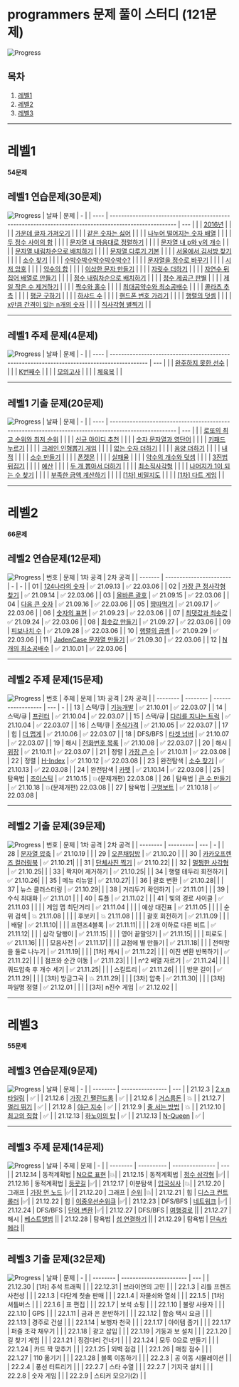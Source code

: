 # programmers 문제 풀이 스터디 (121문제)

![Progress](https://progress-bar.dev/64/?title=done&scale=100&width=300)

## 목차

1. [레벨1](#레벨1)
2. [레벨2](#레벨2)
3. [레벨3](#레벨3)

---

# 레벨1

**54문제**

## 레벨1 연습문제(30문제)

![Progress](https://progress-bar.dev/0/?title=done&scale=100&width=100)
| 날짜 | 문제                                                                                                  | -   |
| ---- | ----------------------------------------------------------------------------------------------------- | --- |
|      | [2016년](https://programmers.co.kr/learn/courses/30/lessons/12901?language=cpp)                       |     |
|      | [가운데 글자 가져오기](https://programmers.co.kr/learn/courses/30/lessons/12903?language=cpp)         |     |
|      | [같은 숫자는 싫어](https://programmers.co.kr/learn/courses/30/lessons/12906?language=cpp)             |     |
|      | [나누어 떨어지는 숫자 배열](https://programmers.co.kr/learn/courses/30/lessons/12910?language=cpp)    |     |
|      | [두 정수 사이의 합](https://programmers.co.kr/learn/courses/30/lessons/12912?language=cpp)            |     |
|      | [문자열 내 마음대로 정렬하기](https://programmers.co.kr/learn/courses/30/lessons/12915?language=cpp)  |     |
|      | [문자열 내 p와 y의 개수](https://programmers.co.kr/learn/courses/30/lessons/12916?language=cpp)       |     |
|      | [문자열 내림차순으로 배치하기](https://programmers.co.kr/learn/courses/30/lessons/12917?language=cpp) |     |
|      | [문자열 다루기 기본](https://programmers.co.kr/learn/courses/30/lessons/12918?language=cpp)           |     |
|      | [서울에서 김서방 찾기](https://programmers.co.kr/learn/courses/30/lessons/12919?language=cpp)         |     |
|      | [소수 찾기](https://programmers.co.kr/learn/courses/30/lessons/12921?language=cpp)                    |     |
|      | [수박수박수박수박수박수?](https://programmers.co.kr/learn/courses/30/lessons/12922?language=cpp)      |     |
|      | [문자열을 정수로 바꾸기](https://programmers.co.kr/learn/courses/30/lessons/12925?language=cpp)       |     |
|      | [시저 암호](https://programmers.co.kr/learn/courses/30/lessons/12926?language=cpp)                    |     |
|      | [약수의 합](https://programmers.co.kr/learn/courses/30/lessons/12928?language=cpp)                    |     |
|      | [이상한 문자 만들기](https://programmers.co.kr/learn/courses/30/lessons/12930?language=cpp)           |     |
|      | [자릿수 더하기](https://programmers.co.kr/learn/courses/30/lessons/12931?language=cpp)                |     |
|      | [자연수 뒤집어 배열로 만들기](https://programmers.co.kr/learn/courses/30/lessons/12932?language=cpp)  |     |
|      | [정수 내림차순으로 배치하기](https://programmers.co.kr/learn/courses/30/lessons/12933?language=cpp)   |     |
|      | [정수 제곱근 판별](https://programmers.co.kr/learn/courses/30/lessons/12934?language=cpp)             |     |
|      | [제일 작은 수 제거하기](https://programmers.co.kr/learn/courses/30/lessons/12935?language=cpp)        |     |
|      | [짝수와 홀수](https://programmers.co.kr/learn/courses/30/lessons/12937?language=cpp)                  |     |
|      | [최대공약수와 최소공배수](https://programmers.co.kr/learn/courses/30/lessons/12940?language=cpp)      |     |
|      | [콜라츠 추측](https://programmers.co.kr/learn/courses/30/lessons/12943?language=cpp)                  |     |
|      | [평균 구하기](https://programmers.co.kr/learn/courses/30/lessons/12944?language=cpp)                  |     |
|      | [하샤드 수](https://programmers.co.kr/learn/courses/30/lessons/12947?language=cpp)                    |     |
|      | [핸드폰 번호 가리기](https://programmers.co.kr/learn/courses/30/lessons/12948?language=cpp)           |     |
|      | [행렬의 덧셈](https://programmers.co.kr/learn/courses/30/lessons/12950?language=cpp)                  |     |
|      | [x만큼 간격이 있는 n개의 숫자](https://programmers.co.kr/learn/courses/30/lessons/12954?language=cpp) |     |
|      | [직사각형 별찍기](https://programmers.co.kr/learn/courses/30/lessons/12969?language=cpp)              |     |

---

## 레벨1 주제 문제(4문제)

![Progress](https://progress-bar.dev/0/?title=done&scale=100&width=100)
| 날짜 | 문제                                                                                        | -   |
| ---- | ------------------------------------------------------------------------------------------- | --- |
|      | [완주하지 못한 선수](https://programmers.co.kr/learn/courses/30/lessons/42576?language=cpp) |     |
|      | [K번째수](https://programmers.co.kr/learn/courses/30/lessons/42748?language=cpp)            |     |
|      | [모의고사](https://programmers.co.kr/learn/courses/30/lessons/42840?language=cpp)           |     |
|      | [체육복](https://programmers.co.kr/learn/courses/30/lessons/42862?language=cpp)             |     |

---

## 레벨1 기출 문제(20문제)

![Progress](https://progress-bar.dev/0/?title=done&scale=100&width=100)
| 날짜 | 문제                                                                                                  | -   |
| ---- | ----------------------------------------------------------------------------------------------------- | --- |
|      | [로또의 최고 순위와 최저 순위](https://programmers.co.kr/learn/courses/30/lessons/77484?language=cpp) |     |
|      | [신규 아이디 추천](https://programmers.co.kr/learn/courses/30/lessons/72410?language=cpp)             |     |
|      | [숫자 문자열과 영단어](https://programmers.co.kr/learn/courses/30/lessons/81301?language=cpp)         |     |
|      | [키패드 누르기](https://programmers.co.kr/learn/courses/30/lessons/67256?language=cpp)                |     |
|      | [크레인 인형뽑기 게임](https://programmers.co.kr/learn/courses/30/lessons/64061?language=cpp)         |     |
|      | [없는 숫자 더하기](https://programmers.co.kr/learn/courses/30/lessons/86051?language=cpp)             |     |
|      | [음양 더하기](https://programmers.co.kr/learn/courses/30/lessons/76501?language=cpp)                  |     |
|      | [내적](https://programmers.co.kr/learn/courses/30/lessons/70128?language=cpp)                         |     |
|      | [소수 만들기](https://programmers.co.kr/learn/courses/30/lessons/12977?language=cpp)                  |     |
|      | [폰켓몬](https://programmers.co.kr/learn/courses/30/lessons/1845?language=cpp)                        |     |
|      | [실패율](https://programmers.co.kr/learn/courses/30/lessons/42889?language=cpp)                       |     |
|      | [약수의 개수와 덧셈](https://programmers.co.kr/learn/courses/30/lessons/77884?language=cpp)           |     |
|      | [3진법 뒤집기](https://programmers.co.kr/learn/courses/30/lessons/68935?language=cpp)                 |     |
|      | [예산](https://programmers.co.kr/learn/courses/30/lessons/12982?language=cpp)                         |     |
|      | [두 개 뽑아서 더하기](https://programmers.co.kr/learn/courses/30/lessons/68644?language=cpp)          |     |
|      | [최소직사각형](https://programmers.co.kr/learn/courses/30/lessons/86491?language=cpp)                 |     |
|      | [나머지가 1이 되는 수 찾기](https://programmers.co.kr/learn/courses/30/lessons/87389?language=cpp)    |     |
|      | [부족한 금액 계산하기](https://programmers.co.kr/learn/courses/30/lessons/82612?language=cpp)         |     |
|      | [[1차] 비밀지도](https://programmers.co.kr/learn/courses/30/lessons/17681?language=cpp)               |     |
|      | [[1차] 다트 게임](https://programmers.co.kr/learn/courses/30/lessons/17682?language=cpp)              |     |

---

# 레벨2

**66문제**

## 레벨2 연습문제(12문제)

![Progress](https://progress-bar.dev/100/?title=done&scale=100&width=100)
| 번호 | 문제 | 1차 공격 | 2차 공격 |
| ------- | ----------------------- | - | - |
| 01 | [124나라의 숫자](https://programmers.co.kr/learn/courses/30/lessons/12899?language=cpp) | ✅ 21.09.13 | ✅ 22.03.06 |
| 02 | [가장 큰 정사각형 찾기](https://programmers.co.kr/learn/courses/30/lessons/12905?language=cpp) | ✅ 21.09.14 | ✅ 22.03.06 |
| 03 | [올바른 괄호](https://programmers.co.kr/learn/courses/30/lessons/12909?language=cpp) | ✅ 21.09.15 | ✅ 22.03.06 |
| 04 | [다음 큰 숫자](https://programmers.co.kr/learn/courses/30/lessons/12911?language=cpp) | ✅ 21.09.16 | ✅ 22.03.06 |
| 05 | [땅따먹기](https://programmers.co.kr/learn/courses/30/lessons/12913?language=cpp) | ✅ 21.09.17 | ✅ 22.03.06 |
| 06 | [숫자의 표현](https://programmers.co.kr/learn/courses/30/lessons/12924?language=cpp) | ✅ 21.09.23 | ✅ 22.03.06 |
| 07 | [최댓값과 최솟값](https://programmers.co.kr/learn/courses/30/lessons/12939?language=cpp) | ✅ 21.09.24 | ✅ 22.03.06 |
| 08 | [최솟값 만들기](https://programmers.co.kr/learn/courses/30/lessons/12941?language=cpp) | ✅ 21.09.27 | ✅ 22.03.06 |
| 09 | [피보나치 수](https://programmers.co.kr/learn/courses/30/lessons/12945?language=cpp) | ✅ 21.09.28 | ✅ 22.03.06 |
| 10 | [행렬의 곱셈](https://programmers.co.kr/learn/courses/30/lessons/12949?language=cpp) | ✅ 21.09.29 | ✅ 22.03.06 |
| 11 | [JadenCase 문자열 만들기](https://programmers.co.kr/learn/courses/30/lessons/12951?language=cpp) | ✅ 21.09.30 | ✅ 22.03.06 |
| 12 | [N개의 최소공배수](https://programmers.co.kr/learn/courses/30/lessons/12953?language=cpp) | ✅ 21.10.01 | ✅ 22.03.06 |

---

## 레벨2 주제 문제(15문제)

![Progress](https://progress-bar.dev/100/?title=done&scale=100&width=100)
| 번호 | 주제 | 문제 | 1차 공격 | 2차 공격 |
| -------- | -------- | ------------------ | --- | - |
| 13 | 스택/큐 | [기능개발](https://programmers.co.kr/learn/courses/30/lessons/42586?language=cpp) | ✅ 21.10.01 | ✅ 22.03.07 |
| 14 | 스택/큐 | [프린터](https://programmers.co.kr/learn/courses/30/lessons/42587?language=cpp) | ✅ 21.10.04 | ✅ 22.03.07 |
| 15 | 스택/큐 | [다리를 지나는 트럭](https://programmers.co.kr/learn/courses/30/lessons/42583?language=cpp) | ✅ 21.10.04 | ✅ 22.03.07 |
| 16 | 스택/큐 | [주식가격](https://programmers.co.kr/learn/courses/30/lessons/42584?language=cpp) | ✅ 21.10.05 | ✅ 22.03.07 |
| 17 | 힙 | [더 맵게](https://programmers.co.kr/learn/courses/30/lessons/42626?language=cpp) | ✅ 21.10.06 | ✅ 22.03.07 |
| 18 | DFS/BFS | [타겟 넘버](https://programmers.co.kr/learn/courses/30/lessons/43165?language=cpp) | ✅ 21.10.07 | ✅ 22.03.07 |
| 19 | 해시 | [전화번호 목록](https://programmers.co.kr/learn/courses/30/lessons/42577?language=cpp) | ✅ 21.10.08 | ✅ 22.03.07 |
| 20 | 해시 | [위장](https://programmers.co.kr/learn/courses/30/lessons/42578?language=cpp) | ✅ 21.10.11 | ✅ 22.03.07 |
| 21 | 정렬 | [가장 큰 수](https://programmers.co.kr/learn/courses/30/lessons/42746?language=cpp) | ✅ 21.10.11 | ✅ 22.03.08 |
| 22 | 정렬 | [H-Index](https://programmers.co.kr/learn/courses/30/lessons/42747?language=cpp) | ✅ 21.10.12 | ✅ 22.03.08 |
| 23 | 완전탐색 | [소수 찾기](https://programmers.co.kr/learn/courses/30/lessons/42839?language=cpp) | ✅ 21.10.13 | ✅ 22.03.08 |
| 24 | 완전탐색 | [카펫](https://programmers.co.kr/learn/courses/30/lessons/42842?language=cpp) | ✅ 21.10.14 | ✅ 22.03.08 |
| 25 | 탐욕법 | [조이스틱](https://programmers.co.kr/learn/courses/30/lessons/42860?language=cpp) | ✅ 21.10.15 | 💥(문제개편) 22.03.08 |
| 26 | 탐욕법 | [큰 수 만들기](https://programmers.co.kr/learn/courses/30/lessons/42883?language=cpp) | ✅ 21.10.18 | 💥(문제개편) 22.03.08 |
| 27 | 탐욕법 | [구명보트](https://programmers.co.kr/learn/courses/30/lessons/42885?language=cpp) | ✅ 21.10.18 | ✅ 22.03.08 |

---

## 레벨2 기출 문제(39문제)

![Progress](https://progress-bar.dev/90/?title=done&scale=100&width=100)
| 번호 | 문제 | 1차 공격 | 2차 공격 |
| -------- | --------- | --- | - |
| 28 | [문자열 압축](https://programmers.co.kr/learn/courses/30/lessons/60057?language=cpp) | ✅ 21.10.19 | |
| 29 | [오픈채팅방](https://programmers.co.kr/learn/courses/30/lessons/42888?language=cpp) | ✅ 21.10.20 | |
| 30 | [카카오프렌즈 컬러링북](https://programmers.co.kr/learn/courses/30/lessons/1829?language=cpp) | ✅ 21.10.21| |
| 31 | [단체사진 찍기](https://programmers.co.kr/learn/courses/30/lessons/1835?language=cpp) | ✅ 21.10.22| |
| 32 | [멀쩡한 사각형](https://programmers.co.kr/learn/courses/30/lessons/62048?language=cpp) | ✅ 21.10.25| |
| 33 | 짝지어 제거하기 | ✅ 21.10.25| |
| 34 | 행렬 테두리 회전하기 | ✅ 21.10.26| |
| 35 | 메뉴 리뉴얼 | ✅ 21.10.27| |
| 36 | 괄호 변환 | ✅ 21.10.28| |
| 37 | 뉴스 클러스터링 | ✅ 21.10.29| |
| 38 | 거리두기 확인하기 | ✅ 21.11.01 | |
| 39 | 수식 최대화 | ✅ 21.11.01 | |
| 40 | 튜플 | ✅ 21.11.02 | |
| 41 | 빛의 경로 사이클 | ✅ 21.11.03 | |
| | 게임 맵 최단거리 | ✅ 21.11.04 | |
| | 예상 대진표 | ✅ 21.11.05 | |
| | 순위 검색 | 💥 21.11.08 | |
| | 후보키 | 💥 21.11.08 | |
| | 괄호 회전하기 | ✅ 21.11.09 | |
|  | 배달 | ✅ 21.11.10| |
|  | 프렌즈4블록 | ✅ 21.11.11| |
|  | 2개 이하로 다른 비트 | ✅ 21.11.12| |
|  | 삼각 달팽이 | ✅ 21.11.15| |
|  | 영어 끝말잇기 | ✅ 21.11.15| |
|  | 피로도 | ✅ 21.11.16| |
|  | 모음사전 | ✅ 21.11.17| |
|  | 교점에 별 만들기 | ✅ 21.11.18| |
|  | 전력망을 둘로 나누기 | ✅ 21.11.19| |
|  | [1차] 캐시 | ✅ 21.11.22| |
|  | 이진 변환 반복하기 | ✅ 21.11.22| |
|  | 점프와 순간 이동 | ✅ 21.11.23| |
|  | n^2 배열 자르기 | ✅ 21.11.24| |
|  | 쿼드압축 후 개수 세기 | ✅ 21.11.25| |
|  | 스킬트리 | ✅ 21.11.26| |
|  | 방문 길이 | ✅ 21.11.29| |
|  | [3차] 방금그곡 | 💥 21.11.29| |
|  | [3차] 압축 | ✅ 21.11.30| |
| | [3차] 파일명 정렬 | ✅ 21.12.01 | |
| | [3차] n진수 게임 | ✅ 21.12.02 | |

---

# 레벨3

**55문제**

## 레벨3 연습문제(9문제)

![Progress](https://progress-bar.dev/78/?title=done&scale=100&width=100)
| 날짜 | 문제 | - |
| -------- | ---------------- | --- |
| 21.12.3 | [2 x n 타일링](https://programmers.co.kr/learn/courses/30/lessons/12900?language=cpp) | ✅ |
| 21.12.6 | [가장 긴 팰린드롬](https://programmers.co.kr/learn/courses/30/lessons/12904?language=cpp) | ✅ |
| 21.12.6 | [거스름돈](https://programmers.co.kr/learn/courses/30/lessons/12907?language=cpp) | 💥 |
| 21.12.7 | [멀리 뛰기](https://programmers.co.kr/learn/courses/30/lessons/12914?language=cpp) | ✅ |
| 21.12.8 | [야근 지수](https://programmers.co.kr/learn/courses/30/lessons/12927?language=cpp) | ✅ |
| 21.12.9 | [줄 서는 방법](https://programmers.co.kr/learn/courses/30/lessons/12936?language=cpp) | 💥 |
| 21.12.10 | [최고의 집합](https://programmers.co.kr/learn/courses/30/lessons/12938?language=cpp) | ✅ |
| 21.12.13 | [하노이의 탑](https://programmers.co.kr/learn/courses/30/lessons/12946?language=cpp) | ✅ |
| 21.12.13 | [N-Queen](https://programmers.co.kr/learn/courses/30/lessons/12952?language=cpp) | ✅ |

---

## 레벨3 주제 문제(14문제)

![Progress](https://progress-bar.dev/50/?title=done&scale=100&width=100)
| 날짜 | 주제 | 문제 | - |
| -------- | ---------- | --------------- | --- |
| 21.12.14 | 동적계획법 | [N으로 표현](https://programmers.co.kr/learn/courses/30/lessons/42895?language=cpp) |💥|
| 21.12.15 | 동적계획법 | [정수 삼각형](https://programmers.co.kr/learn/courses/30/lessons/43105?language=cpp) |✅|
| 21.12.16 | 동적계획법 | [등굣길](https://programmers.co.kr/learn/courses/30/lessons/42898?language=cpp) |✅|
| 21.12.17 | 이분탐색 | [입국심사](https://programmers.co.kr/learn/courses/30/lessons/43238?language=cpp) |💥|
| 21.12.20 | 그래프 | [가장 먼 노드](https://programmers.co.kr/learn/courses/30/lessons/49189?language=cpp) |✅|
| 21.12.20 | 그래프 | [순위](https://programmers.co.kr/learn/courses/30/lessons/49191?language=cpp) |💥|
| 21.12.21 | 힙 | [디스크 컨트롤러](https://programmers.co.kr/learn/courses/30/lessons/42627?language=cpp) |✅|
| 21.12.22 | 힙 | [이중우선순위큐](https://programmers.co.kr/learn/courses/30/lessons/42628?language=cpp) |✅|
| 21.12.23 | DFS/BFS | [네트워크](https://programmers.co.kr/learn/courses/30/lessons/43162?language=cpp) |✅|
| 21.12.24 | DFS/BFS | [단어 변환](https://programmers.co.kr/learn/courses/30/lessons/43163?language=cpp) |✅|
| 21.12.27 | DFS/BFS | [여행경로](https://programmers.co.kr/learn/courses/30/lessons/43164?language=cpp) ||
| 21.12.27 | 해시 | [베스트앨범](https://programmers.co.kr/learn/courses/30/lessons/42579?language=cpp) ||
| 21.12.28 | 탐욕법 | [섬 연결하기](https://programmers.co.kr/learn/courses/30/lessons/42861?language=cpp) ||
| 21.12.29 | 탐욕법 | [단속카메라](https://programmers.co.kr/learn/courses/30/lessons/42884?language=cpp) ||

---

## 레벨3 기출 문제(32문제)

![Progress](https://progress-bar.dev/0/?title=done&scale=100&width=100)
| 날짜 | 문제 | - |
| -------- | ----------------------- | --- |
| 21.12.30 | [1차] 추석 트래픽 | |
| 22.12.31 | 브라이언의 고민 | |
| 22.1.3 | 리틀 프렌즈 사천성 | |
| 22.1.3 | 다단계 칫솔 판매 | |
| 22.1.4 | 자물쇠와 열쇠 | |
| 22.1.5 | [1차] 셔틀버스 | |
| 22.1.6 | 표 편집 | |
| 22.1.7 | 보석 쇼핑 | |
| 22.1.10 | 불량 사용자 | |
| 22.1.10 | GPS | |
| 22.1.11 | 금과 은 운반하기 | |
| 22.1.12 | 합승 택시 요금 | |
| 22.1.13 | 경주로 건설 | |
| 22.1.14 | 보행자 천국 | |
| 22.1.17 | 아이템 줍기 | |
| 22.1.17 | 퍼즐 조각 채우기 | |
| 22.1.18 | 광고 삽입 | |
| 22.1.19 | 기둥과 보 설치 | |
| 22.1.20 | 길 찾기 게임 | |
| 22.1.21 | 징검다리 건너기 | |
| 22.1.24 | 모두 0으로 만들기 | |
| 22.1.24 | 카드 짝 맞추기 | |
| 22.1.25 | 외벽 점검 | |
| 22.1.26 | 매칭 점수 | |
| 22.1.27 | 110 옮기기 | |
| 22.1.28 | 블록 이동하기 | |
| 22.2.3 | 공 이동 시뮬레이션 | |
| 22.2.4 | 풍선 터트리기 | |
| 22.2.7 | 스타 수열 | |
| 22.2.7 | 기지국 설치 | |
| 22.2.8 | 숫자 게임 | |
| 22.2.9 | 스티커 모으기(2) | |
